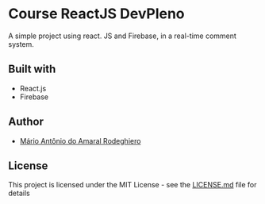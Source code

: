 # Course ReactJS DevPleno

A simple project using react. JS and Firebase, in a real-time comment system.

## Built with

* React.js
* Firebase

## Author

* [Mário Antônio do Amaral Rodeghiero](https://github.com/mariorodeghiero)

## License

This project is licensed under the MIT License - see the [LICENSE.md](LICENSE.md) file for details

[openweather]: https://openweathermap.org
